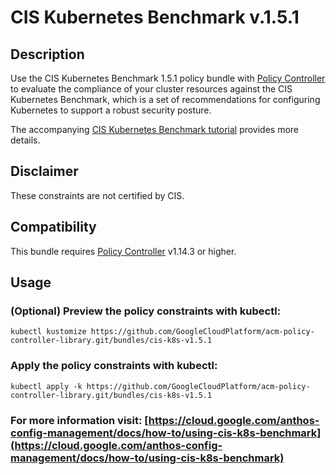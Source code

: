 CIS Kubernetes Benchmark v.1.5.1
==================================================

## Description

Use the CIS Kubernetes Benchmark 1.5.1 policy bundle with [Policy Controller](https://cloud.google.com/anthos-config-management/docs/concepts/policy-controller) to evaluate the compliance of your cluster resources against the CIS Kubernetes Benchmark, which is a set of recommendations for configuring Kubernetes to support a robust security posture.

The accompanying [CIS Kubernetes Benchmark tutorial](https://cloud.google.com/anthos-config-management/docs/how-to/using-cis-k8s-benchmark) provides more details.

## Disclaimer

These constraints are not certified by CIS.

## Compatibility

This bundle requires [Policy Controller](https://cloud.google.com/anthos-config-management/docs/concepts/policy-controller) v1.14.3 or higher.

## Usage

### (Optional) Preview the policy constraints with kubectl:
```shell
kubectl kustomize https://github.com/GoogleCloudPlatform/acm-policy-controller-library.git/bundles/cis-k8s-v1.5.1
```

### Apply the policy constraints with kubectl:
```shell
kubectl apply -k https://github.com/GoogleCloudPlatform/acm-policy-controller-library.git/bundles/cis-k8s-v1.5.1
```

### For more information visit: [https://cloud.google.com/anthos-config-management/docs/how-to/using-cis-k8s-benchmark](https://cloud.google.com/anthos-config-management/docs/how-to/using-cis-k8s-benchmark)
